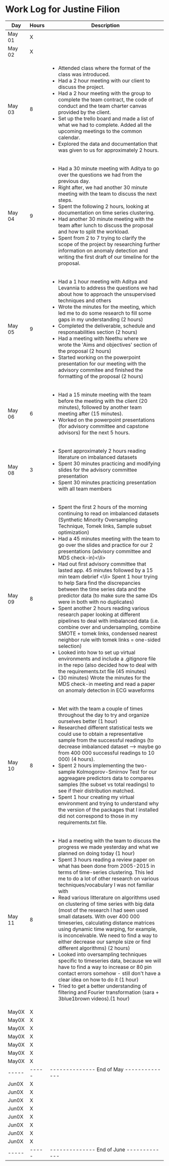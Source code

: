 # Work Log for Justine Filion

| Day   | Hours | Description                              |
|-------|-------|------------------------------------------|
| May 01 | X     |                                          |
| May 02 | X     |                                          |
| May 03 | 8     | <ul><li>Attended class where the format of the class was introduced.</li><li>Had a 2 hour meeting with our client to discuss the project.</li><li>Had a 2 hour meeting with the group to complete the team contract, the code of conduct and the team charter canvas provided by the client.</li><li>Set up the trello board and made a list of what we had to complete. Added all the upcoming meetings to the common calendar.</li><li>Explored the data and documentation that was given to us for approximately 2 hours.</li></ul>                                 |
| May 04 | 9    |  <ul><li> Had a 30 minute meeting with Aditya to go over the questions we had from the previous day.</li><li>Right after, we had another 30 minute meeting with the team to discuss the next steps.</li><li> Spent the following 2 hours, looking at documentation on time series clustering.</li><li> Had another 30 minute meeting with the team after lunch to discuss the proposal and how to split the workload.</li><li>Spent from 2 to 7 trying to clarify the scope of the project by researching further information on anomaly detection and writing the first draft of our timeline for the proposal.</li>                                        |
| May 05 | 9     |  <ul><li>Had a 1 hour meeting with Aditya and Levannia to address the questions we had about how to approach the unsupervised techniques and others</li><li>Wrote the minutes for the meeting, which led me to do some research to fill some gaps in my understanding (2 hours)</li><li>Completed the deliverable, schedule and responsabilities section (2 hours)</li><li>Had a meeting with Neethu where we wrote the 'Aims and objectives' section of the proposal (2 hours)</li><li>Started working on the powerpoint presentation for our meeting with the advisory commitee and finished the formatting of the proposal (2 hours)</li>                                       |
| May 06 | 6     |  <ul><li>Had a 15 minute meeting with the team before the meeting with the client (20 minutes), followed by another team meeting after (15 minutes).</li><li>Worked on the powerpoint presentations (for advisory committee and capstone advisors) for the next 5 hours.</li>                                          |
| May 08 | 3     | <ul><li>Spent approximately 2 hours reading literature on imbalanced datasets</li><li>Spent 30 minutes practicing and modifying slides for the advisory committee presentation</li><li>Spent 30 minutes practicing presentation with all team members</li>                                        |
| May 09 |  8    |  <ul><li> Spent the first 2 hours of the morning continuing to read on imbalanced datasets (Synthetic Minority Oversampling Technique, Tomek links, Sample subset optimization)</li><li> Had a 45 minutes meeting with the team to go over the slides and practice for our 2 presentations (advisory committee and MDS check-in)<\li><li> Had out first advisory committee that lasted app. 45 minutes followed by a 15 min team debrief <\li> Spent 1 hour trying to help Sara find the discrepancies between the time series data and the predictor data (to make sure the same IDs were in both with no duplicates) </li><li> Spent another 2 hours reading various research paper looking at different pipelines to deal with imbalanced data (i.e. combine over and undersampling, combine SMOTE + tomek links, condensed nearest neighbor rule with tomek links = one-sided selection)</li><li> Looked into how to set up virtual environments and include a .gitignore file in the repo (also decided how to deal with the requirements.txt file (45 minutes)</li><li> (30 minutes) Wrote the minutes for the MDS check-in meeting and read a paper on anomaly detection in ECG waveforms</li>                                      |
| May 10 | 8     | <ul><li> Met with the team a couple of times throughout the day to try and organize ourselves better (1 hour)</li><li> Researched different statistical tests we could use to obtain a representative sample from the successful readings (to decrease imbalanced dataset --> maybe go from 400 000 successful readings to 10 000) (4 hours).</li><li> Spent 2 hours implementing the two-sample Kolmogorov-Smirnov Test for our aggreagare predictors data to compares samples (the subset vs total readings) to see if their distribution matched.</li><li> Spent 1 hour creating my virtual environment and trying to understand why the version of the packages that I installed did not correspond to those in my requirements.txt file.                                          |
| May 11 | 8    |  <ul><li> Had a meeting with the team to discuss the progress we made yesterday and what we planned on doing today (1 hour)</li><li> Spent 3 hours reading a review paper on what has been done from 2005-2015 in terms of time-series clustering. This led me to do a lot of other research on various techniques/vocabulary I was not familiar with</li><li>Read various litterature on algorithms used on clustering of time series with big data (most of the research I had seen used small datasets. With over 400 000 timeseries, calculating distance matrices using dynamic time warping, for example, is inconceivable. We need to find a way to either decrease our sample size or find different algorithms) (2 hours)</li><li> Looked into oversampling techniques specific to timeseries data, because we will have to find a way to increase or 80 pin contact errors somehow - still don't have a clear idea on how to do it (1 hour)</li><li>Tried to get a better understanding of filtering and Fourier transformation (sara + 3blue1brown videos).(1 hour)</li>                                           |
| May0X | X     |                                          |
| May0X | X     |                                          |
| May0X | X     |                                          |
| May0X | X     |                                          |
| May0X | X     |                                          |
| May0X | X     |                                          |
| May0X | X     |                                          |
| ----- | ----- | -------------- End of May -------------- |
| Jun0X | X     |                                          |
| Jun0X | X     |                                          |
| Jun0X | X     |                                          |
| Jun0X | X     |                                          |
| Jun0X | X     |                                          |
| Jun0X | X     |                                          |
| Jun0X | X     |                                          |
| Jun0X | X     |                                          |
| ----- | ----- | -------------- End of June ------------- |

